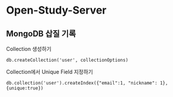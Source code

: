 # Open-Study-Server

## MongoDB 삽질 기록

Collection 생성하기

```
db.createCollection('user', collectionOptions)
```

Collection에서 Unique Field 지정하기

```
db.collection('user').createIndex({"email":1, "nickname": 1}, {unique:true})
```
